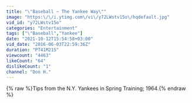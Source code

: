 ```yaml
---
title: "\"Baseball ~ The Yankee Way\""
image: "https:\/\/i.ytimg.com\/vi\/y72LWstv15o\/hqdefault.jpg"
vid_id: "y72LWstv15o"
categories: "Entertainment"
tags: ["\"Baseball","Yankee"]
date: "2021-10-12T15:54:58+03:00"
vid_date: "2016-06-03T22:59:36Z"
duration: "PT41M21S"
viewcount: "4463"
likeCount: "64"
dislikeCount: "1"
channel: "Don H."
---
```

{% raw %}Tips from the N.Y. Yankees in Spring Training; 1964.{% endraw %}
